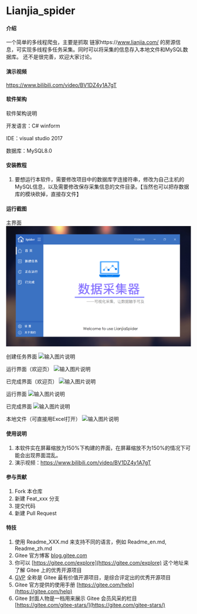 # Lianjia_spider

#### 介绍
一个简单的多线程爬虫，主要是抓取 链家https://www.lianjia.com/ 的房源信息，可实现多线程多任务采集。同时可以将采集的信息存入本地文件和MySQL数据库。
还不是很完善，欢迎大家讨论。

#### 演示视频

https://www.bilibili.com/video/BV1DZ4y1A7gT

#### 软件架构
软件架构说明

开发语言：C#    winform

IDE：visual studio 2017

数据库：MySQL8.0


#### 安装教程

1. 要想运行本软件，需要修改项目中的数据库字连接符串，修改为自己主机的MySQL信息，以及需要修改保存采集信息的文件目录。【当然也可以把存数据库的模块砍掉，直接存文件】

#### 运行截图

主界面
![输入图片说明](https://github.com/abin-z/Lianjia_spider/blob/3e70b1d52305c0f2ada8f52ff64aadb6e975f2d3/src/img/page1.png)

创建任务界面
![输入图片说明](https://gitee.com/abin_z/lianjia_spider/raw/master/img/page2.png "创建任务")

运行界面（欢迎页）
![输入图片说明](https://gitee.com/abin_z/lianjia_spider/raw/master/img/page3.png "欢迎页")

已完成界面（欢迎页）
![输入图片说明](https://gitee.com/abin_z/lianjia_spider/raw/master/img/page4.png "欢迎页")

运行界面
![输入图片说明](https://gitee.com/abin_z/lianjia_spider/raw/master/img/page7.png "正在运行页")

已完成界面
![输入图片说明](https://gitee.com/abin_z/lianjia_spider/raw/master/img/page8.png "已完成界面")

本地文件（可直接用Excel打开）
![输入图片说明](https://gitee.com/abin_z/lianjia_spider/raw/master/img/page9.png "csv本地文件")

#### 使用说明

1.  本软件实在屏幕缩放为150%下构建的界面，在屏幕缩放不为150%的情况下可能会出现界面混乱。
2.  演示视频：https://www.bilibili.com/video/BV1DZ4y1A7gT

#### 参与贡献

1.  Fork 本仓库
2.  新建 Feat_xxx 分支
3.  提交代码
4.  新建 Pull Request


#### 特技

1.  使用 Readme\_XXX.md 来支持不同的语言，例如 Readme\_en.md, Readme\_zh.md
2.  Gitee 官方博客 [blog.gitee.com](https://blog.gitee.com)
3.  你可以 [https://gitee.com/explore](https://gitee.com/explore) 这个地址来了解 Gitee 上的优秀开源项目
4.  [GVP](https://gitee.com/gvp) 全称是 Gitee 最有价值开源项目，是综合评定出的优秀开源项目
5.  Gitee 官方提供的使用手册 [https://gitee.com/help](https://gitee.com/help)
6.  Gitee 封面人物是一档用来展示 Gitee 会员风采的栏目 [https://gitee.com/gitee-stars/](https://gitee.com/gitee-stars/)
